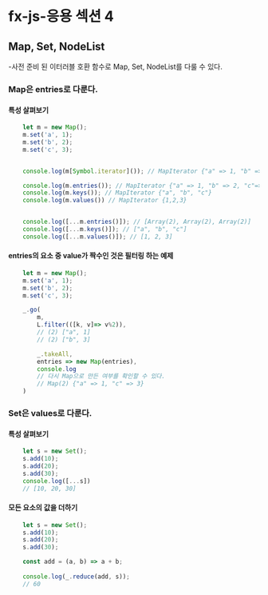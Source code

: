 # fx-js-응용 섹션 4

## Map, Set, NodeList
-사전 준비 된 이터러블 호환 함수로 Map, Set, NodeList를 다룰 수 있다.

### Map은 entries로 다룬다.
#### 특성 살펴보기
```js
    let m = new Map();
    m.set('a', 1);
    m.set('b', 2);
    m.set('c', 3);


    console.log(m[Symbol.iterator]()); // MapIterator {"a" => 1, "b" => 2, "c" => 3}

    console.log(m.entries()); // MapIterator {"a" => 1, "b" => 2, "c"=> 3}
    console.log(m.keys()); // MapIterator {"a", "b", "c"}
    console.log(m.values()) // MapIterator {1,2,3}


    console.log([...m.entries()]); // [Array(2), Array(2), Array(2)]
    console.log([...m.keys()]); // ["a", "b", "c"]
    console.log([...m.values()]); // [1, 2, 3]

```

#### entries의 요소 중 value가 짝수인 것은 필터링 하는 예제
```js
    let m = new Map();
    m.set('a', 1);
    m.set('b', 2);
    m.set('c', 3);

    _.go(
        m, 
        L.filter(([k, v]=> v%2)),
        // (2) ["a", 1]
        // (2) ["b", 3]

        _.takeAll,
        entries => new Map(entries),
        console.log 
        // 다시 Map으로 만든 여부를 확인할 수 있다.
        // Map(2) {"a" => 1, "c" => 3}
    )
```

### Set은 values로 다룬다.
#### 특성 살펴보기
```js
    let s = new Set();
    s.add(10);
    s.add(20);
    s.add(30);
    console.log([...s])
    // [10, 20, 30]
```

#### 모든 요소의 값을 더하기
```js
    let s = new Set();
    s.add(10);
    s.add(20);
    s.add(30); 

    const add = (a, b) => a + b;
    
    console.log(_.reduce(add, s));
    // 60
```
